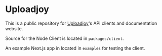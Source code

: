 # Uploadjoy

This is a public repository for [Uploadjoy](https://uploadjoy.com)'s API clients
and documentation website.

Source for the Node Client is located in `packages/client`.

An example Next.js app in located in `examples` for testing the client.

